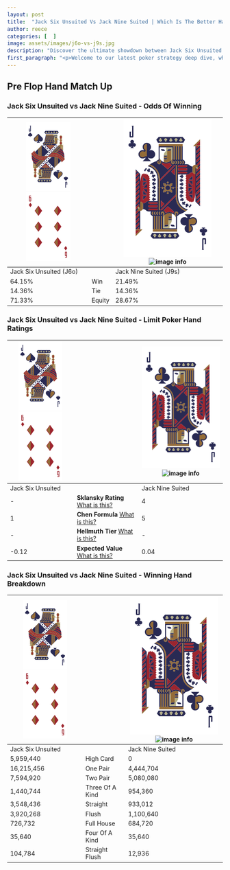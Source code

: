 ```yaml
---
layout: post
title:  "Jack Six Unsuited Vs Jack Nine Suited | Which Is The Better Hand In Poker? A Complete Guide"
author: reece
categories: [  ]
image: assets/images/j6o-vs-j9s.jpg
description: "Discover the ultimate showdown between Jack Six Unsuited and Jack Nine Suited in poker! Uncover the odds, strategies, and scenarios where one hand triumphs over the other. Get ready to up your poker game with this thrilling analysis."
first_paragraph: "<p>Welcome to our latest poker strategy deep dive, where we're pitting two distinct hands against each other in a high-stakes showdown: Jack Six Unsuited vs Jack Nine Suited.</p><p>In the dynamic world of poker, every decision counts, and knowing which hand holds the upper hand is key to your success at the table.</p><p>In this article, we'll dissect these two hands, explore the scenarios where one dominates the other, and equip you with the knowledge to make strategic choices that can tip the odds in your favor.</p><p>Get ready to unravel the intriguing dynamics of these poker hands and elevate your game to new heights.</p>"
---
```




[comment]: # (sp0)

## Pre Flop Hand Match Up

<div class="table hand-ratings" markdown="1"> 



### Jack Six Unsuited vs Jack Nine Suited - Odds Of Winning


    
| ![image info](assets/images/hand1/J.png) ![image info](assets/images/hand1/6o.png) |  | ![image info](assets/images/hand2/J.png) ![image info](assets/images/hand2/9s.png) |
| -------- | -------- | -------- |
| Jack Six Unsuited (J6o) |  | Jack Nine Suited (J9s) |
| 64.15% | Win | 21.49% |
| 14.36% | Tie | 14.36% |
| 71.33% | Equity | 28.67% |




[comment]: # (sp1)



### Jack Six Unsuited vs Jack Nine Suited - Limit Poker Hand Ratings


    
| ![image info](assets/images/hand1/J.png) ![image info](assets/images/hand1/6o.png) |  | ![image info](assets/images/hand2/J.png) ![image info](assets/images/hand2/9s.png) |
| -------- | -------- | -------- |
| Jack Six Unsuited |  | Jack Nine Suited |
| - | **Sklansky Rating** [What is this?](/sklansky-rating-explained) | 4 |
| 1 | **Chen Formula** [What is this?](/chen-formula-explained) | 5 |
| - | **Hellmuth Tier** [What is this?](/Hellmuth-tier-explained) | - |
| -0.12 | **Expected Value** [What is this?](/expected-value-explained) | 0.04 |




[comment]: # (sp2)



### Jack Six Unsuited vs Jack Nine Suited - Winning Hand Breakdown


    
| ![image info](assets/images/hand1/J.png) ![image info](assets/images/hand1/6o.png) |  | ![image info](assets/images/hand2/J.png) ![image info](assets/images/hand2/9s.png) |
| -------- | -------- | -------- |
| Jack Six Unsuited |  | Jack Nine Suited |
| 5,959,440 | High Card | 0 |
| 16,215,456 | One Pair | 4,444,704 |
| 7,594,920 | Two Pair | 5,080,080 |
| 1,440,744 | Three Of A Kind | 954,360 |
| 3,548,436 | Straight | 933,012 |
| 3,920,268 | Flush | 1,100,640 |
| 726,732 | Full House | 684,720 |
| 35,640 | Four Of A Kind | 35,640 |
| 104,784 | Straight Flush | 12,936 |




[comment]: # (sp3)



</div>

[comment]: # (sp4)



[comment]: # (sp5)

